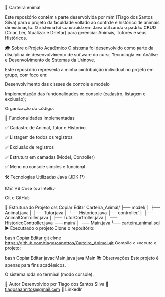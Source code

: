 🐾 Carteira Animal

Este repositório contém a parte desenvolvida por mim (Tiago dos Santos Silva) para o projeto da faculdade voltado ao controle e histórico de animais de estimação. O sistema foi construído em Java utilizando o padrão CRUD (Criar, Ler, Atualizar e Deletar) para gerenciar Animais, Tutores e seus Históricos.

🎓 Sobre o Projeto Acadêmico
O sistema foi desenvolvido como parte da disciplina de desenvolvimento de software do curso Tecnologia em Análise e Desenvolvimento de Sistemas da Uninove.

Este repositório representa a minha contribuição individual no projeto em grupo, com foco em:

Desenvolvimento das classes de controle e modelo;

Implementação das funcionalidades no console (cadastro, listagem e exclusão);

Organização do código.

🧠 Funcionalidades Implementadas

✅ Cadastro de Animal, Tutor e Histórico

✅ Listagem de todos os registros

✅ Exclusão de registros

✅ Estrutura em camadas (Model, Controller)

✅ Menu no console simples e funcional

🛠️ Tecnologias Utilizadas
Java (JDK 17)

IDE: VS Code (ou IntelliJ)

Git e GitHub

📁 Estrutura do Projeto
css
Copiar
Editar
Carteira_Animal/
├── model/
│   ├── Animal.java
│   ├── Tutor.java
│   └── Historico.java
├── controller/
│   ├── AnimalController.java
│   ├── TutorController.java
│   └── HistoricoController.java
├── main/
│   └── Main.java
└── carteira_animal.sql
▶️ Executando o projeto
Clone o repositório:

bash
Copiar
Editar
git clone https://github.com/tiagosaannttos/Carteira_Animal.git
Compile e execute o projeto:

bash
Copiar
Editar
javac Main.java
java Main
📚 Observações
Este projeto é apenas para fins acadêmicos.

O sistema roda no terminal (modo console).


🙋 Autor
Desenvolvido por Tiago dos Santos Silva
📧 tiagosaannttos@gmail.com
🔗 LinkedIn
